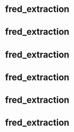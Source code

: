 # fred_extraction
# fred_extraction
# fred_extraction
# fred_extraction
# fred_extraction
# fred_extraction
